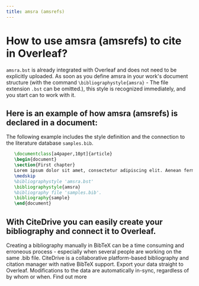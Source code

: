```yaml
---
title: amsra (amsrefs)
---
```


# How to use amsra (amsrefs) to cite in Overleaf? 
`amsra.bst` is already integrated with Overleaf and does not need to be explicitly uploaded. As soon as you define amsra in your work's document structure (with the command `\bibliographystyle{amsra}` - The file extension `.bst` can be omitted.), this style is recognized immediately, and you start can to work with it.

## Here is an example of how amsra (amsrefs) is declared in a document:
The following example includes the style definition and the connection to the literature database `samples.bib`.
```tex
   \documentclass[a4paper,10pt]{article}
   \begin{document}
   \section{First chapter}
   Lorem ipsum dolor sit amet, consectetur adipiscing elit. Aenean fermentum justo massa, ut maximus mauris sodales et. Aenean vel elit a erat rhoncus pharetra.
   \medskip
   %bibliographystyle 'amsra.bst'
   \bibliographystyle{amsra}
   %bibliography file 'samples.bib'.
   \bibliography{sample}
   \end{document}
```

## With CiteDrive you can easily create your bibliography and connect it to Overleaf. 
Creating a bibliography manually in BibTeX can be a time consuming and erroneous process - especially when several people are working on the same .bib file. CiteDrive is a collaborative platform-based bibliography and citation manager with native BibTeX support. Export your data straight to Overleaf. Modifications to the data are automatically in-sync, regardless of by whom or when. Find out more